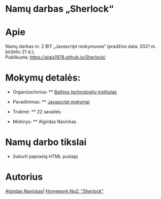 ﻿# Namų darbas „Sherlock“

# Apie

Namų darbas nr. 2 BIT „Javascript mokymuose“ (pradžios data: 2021 m. birželio 21 d.);<br>
Publikuota: https://algis1978.github.io/Sherlock/

# Mokymų detalės:

* Organizactorius:
** [Baltijos technologijų institutas](https://bit.lt/)


* Pavadinimas:
** [Javascript mokymai](https://bit.lt/studijos/javascript-studijos/)


* Trukmė:
** 22 savaitės

* Mokinys:
** Algirdas Navickas
# Namų darbo tikslai
- Sukurti paprastą HTML puslapį

# Autorius

[Algirdas Navickas](https://github.com/algis1978)| [Homework No2: "Sherlock"](https://algis1978.github.io/Sherlock/)

